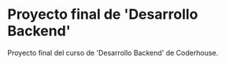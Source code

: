 # Proyecto final de 'Desarrollo Backend'
Proyecto final del curso de 'Desarrollo Backend' de Coderhouse. 


